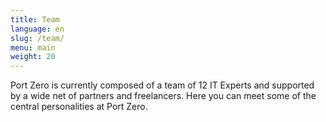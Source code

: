 ```yaml
---
title: Team
language: en
slug: /team/
menu: main
weight: 20
---
```

Port Zero is currently composed of a team of 12 IT Experts and supported by a wide net of partners and freelancers. Here you can meet some of the central personalities at Port Zero.
